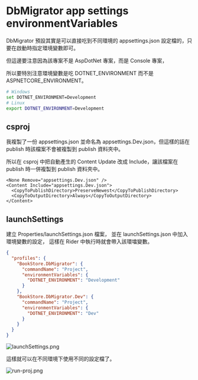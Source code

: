 # DbMigrator app settings environmentVariables

DbMigrator 預設其實是可以直接吃到不同環境的 appsettings.json 設定檔的，只要在啟動時指定環境變數即可。

但這邊要注意因為該專案不是 AspDotNet 專案，而是 Console 專案，

所以要特別注意環境變數是吃 DOTNET_ENVIRONMENT 而不是 ASPNETCORE_ENVIRONMENT。

```bash
# Windows
set DOTNET_ENVIRONMENT=Development
# Linux
export DOTNET_ENVIRONMENT=Development
```

## csproj
我複製了一份 appsettings.json 並命名為 appsettings.Dev.json，但這樣的話在 publish 時該檔案不會被複製到 publish 資料夾中。

所以在 csproj 中把自動產生的 Content Update 改成 Include，讓該檔案在 publish 時一併複製到 publish 資料夾中。

```
<None Remove="appsettings.Dev.json" />
<Content Include="appsettings.Dev.json">
  <CopyToPublishDirectory>PreserveNewest</CopyToPublishDirectory>
  <CopyToOutputDirectory>Always</CopyToOutputDirectory>
</Content>
```

## launchSettings
建立 Properties/launchSettings.json 檔案，
並在 launchSettings.json 中加入環境變數的設定，
這樣在 Rider 中執行時就會帶入該環墖變數。

```json
{
  "profiles": {
    "BookStore.DbMigrator": {
      "commandName": "Project",
      "environmentVariables": {
        "DOTNET_ENVIRONMENT": "Development"
      }
    },
    "BookStore.DbMigrator.Dev": {
      "commandName": "Project",
      "environmentVariables": {
        "DOTNET_ENVIRONMENT": "Dev"
      }
    }
  }
}
```

![launchSettings.png](launchSettings.png)

這樣就可以在不同環境下使用不同的設定檔了。

![run-proj.png](run-proj.png)